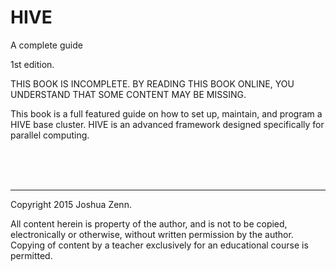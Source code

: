 # HIVE
A complete guide

1st edition.

THIS BOOK IS INCOMPLETE. BY READING THIS BOOK ONLINE, YOU UNDERSTAND THAT SOME CONTENT MAY BE MISSING.

This book is a full featured guide on how to set up, maintain, and program a HIVE base cluster. HIVE is an advanced framework designed specifically for parallel computing.

<br />
<br />
<br />
<hr />
Copyright 2015 Joshua Zenn.

All content herein is property of the author, and is not to be copied, electronically or otherwise, without written permission by the author. Copying of content by a teacher exclusively for an educational course is permitted.